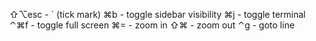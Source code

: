 ⇧⌥esc - ` (tick mark)
⌘b  - toggle sidebar visibility
⌘j  - toggle terminal
⌃⌘f - toggle full screen
⌘=  - zoom in
⇧⌘  - zoom out
⌃g - goto line